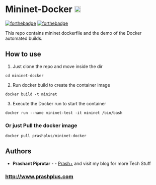 # Mininet-Docker [<img alt="Build Status" src="https://travis-ci.org/prashplus/mininet-docker.svg?branch=master" height="20">][travis-url]

[![forthebadge](https://forthebadge.com/images/badges/built-with-swag.svg)](https://forthebadge.com)
[![forthebadge](https://forthebadge.com/images/badges/pretty-risque.svg)](https://forthebadge.com)

This repo contains mininet dockerfile and the demo of the Docker automated builds.

## How to use
1. Just clone the repo and move inside the dir 
```
cd mininet-docker
```

2. Run docker build to create the container image
```
docker build -t mininet
```

3. Execute the Docker run to start the container
```
docker run --name mininet-test -it mininet /bin/bash
```
### Or just Pull the docker image
```
docker pull prashplus/mininet-docker
```


## Authors

* **Prashant Piprotar** - - [Prash+](https://github.com/prashplus)
and visit my blog for more Tech Stuff
### http://www.prashplus.com

[travis-url]: https://travis-ci.org/prashplus/mininet-docker
